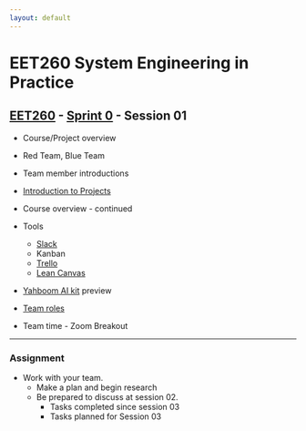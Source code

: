 ```yaml
---
layout: default
---
```


# EET260 System Engineering in Practice

## [EET260](../../) - [Sprint 0](../) - Session 01

- Course/Project overview
- Red Team, Blue Team
- Team member introductions
- [Introduction to Projects](resources/IntroToProjects.pptx)
- Course overview - continued
- Tools
    - [Slack](../resources/slack.md)
    - Kanban
    - [Trello](../resources/kanbans.md)
    - [Lean Canvas](https://www.bing.com/images/search?view=detailV2&ccid=3vzVpzdH&id=BD287635E4616B1999D8C4D470C4C1D24C06244A&thid=OIP.3vzVpzdHPi9WZLfhefSf2QHaFZ&mediaurl=https%3A%2F%2Fwww.iafrikan.com%2Fcontent%2Fimages%2F2015%2F06%2FLean-Canvas.jpg&exph=999&expw=1369&q=lean+canvas&simid=608033718877553031&ck=2DB772875BDC3FBEAC40C3FC02F87ACA&selectedindex=0&form=EX0023&adlt=demote&shtp=GetUrl&shid=40264877-99af-4585-be7f-2a048e39c28b&shtk=MTUgVGhpbmdzIFRvIERvIEFuZCBHbyBGcm9tIElkZWEg4oaSIFByb2R1Y3QgTWFya2V0IEZpdCDihpIgU2NhbGU%3D&shdk=Rm91bmQgb24gQmluZyBmcm9tIHd3dy5pYWZyaWthbi5jb20%3D&shhk=RHp1QsmvYe1UE4c%2BUDS38QLfg6Ojh5slYD3r7QhQwHU%3D&shth=OSH.5mpcuuMUAeeoae9b%252FIaRXw)

- [Yahboom AI kit](../resourcs/pi_system.md) preview
- [Team roles](../course_info/roles.md)
- Team time - Zoom Breakout

---
### Assignment
- Work with your team. 
    - Make a plan and begin research
    - Be prepared to discuss at session 02.
        - Tasks completed since session 03
        - Tasks planned for Session 03